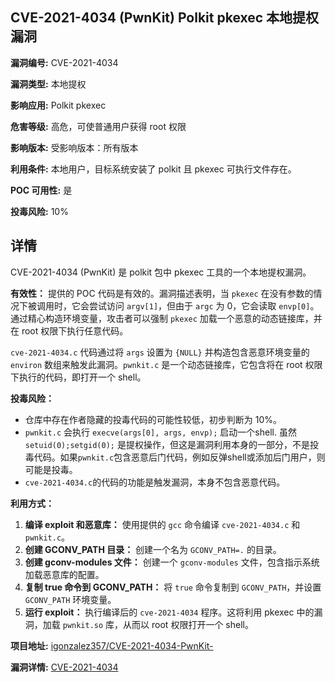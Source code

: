 ## CVE-2021-4034 (PwnKit) Polkit pkexec 本地提权漏洞

**漏洞编号:** CVE-2021-4034

**漏洞类型:** 本地提权

**影响应用:** Polkit pkexec

**危害等级:** 高危，可使普通用户获得 root 权限

**影响版本:** 受影响版本：所有版本

**利用条件:** 本地用户，目标系统安装了 polkit 且 pkexec 可执行文件存在。

**POC 可用性:** 是

**投毒风险:** 10%

## 详情

CVE-2021-4034 (PwnKit) 是 polkit 包中 pkexec 工具的一个本地提权漏洞。

**有效性：**
提供的 POC 代码是有效的。漏洞描述表明，当 `pkexec` 在没有参数的情况下被调用时，它会尝试访问 `argv[1]`，但由于 `argc` 为 0，它会读取 `envp[0]`。通过精心构造环境变量，攻击者可以强制 `pkexec` 加载一个恶意的动态链接库，并在 root 权限下执行任意代码。

`cve-2021-4034.c` 代码通过将 `args` 设置为 `{NULL}` 并构造包含恶意环境变量的 `environ` 数组来触发此漏洞。`pwnkit.c` 是一个动态链接库，它包含将在 root 权限下执行的代码，即打开一个 shell。

**投毒风险：**

*   仓库中存在作者隐藏的投毒代码的可能性较低，初步判断为 10%。
*   `pwnkit.c` 会执行 `execve(args[0], args, envp);` 启动一个shell. 虽然`setuid(0);setgid(0);` 是提权操作，但这是漏洞利用本身的一部分，不是投毒代码。如果`pwnkit.c`包含恶意后门代码，例如反弹shell或添加后门用户，则可能是投毒。
*    `cve-2021-4034.c`的代码的功能是触发漏洞，本身不包含恶意代码。

**利用方式：**

1.  **编译 exploit 和恶意库：** 使用提供的 `gcc` 命令编译 `cve-2021-4034.c` 和 `pwnkit.c`。
2.  **创建 GCONV_PATH 目录：**  创建一个名为 `GCONV_PATH=.` 的目录。
3.  **创建 gconv-modules 文件：**  创建一个 `gconv-modules` 文件，包含指示系统加载恶意库的配置。
4.  **复制 true 命令到 GCONV_PATH：** 将 `true` 命令复制到 `GCONV_PATH`，并设置 `GCONV_PATH` 环境变量。
5.  **运行 exploit：**  执行编译后的 `cve-2021-4034` 程序。这将利用 pkexec 中的漏洞，加载 `pwnkit.so` 库，从而以 root 权限打开一个 shell。


**项目地址:** [igonzalez357/CVE-2021-4034-PwnKit-](https://github.com/igonzalez357/CVE-2021-4034-PwnKit-)

**漏洞详情:** [CVE-2021-4034](https://nvd.nist.gov/vuln/detail/CVE-2021-4034)